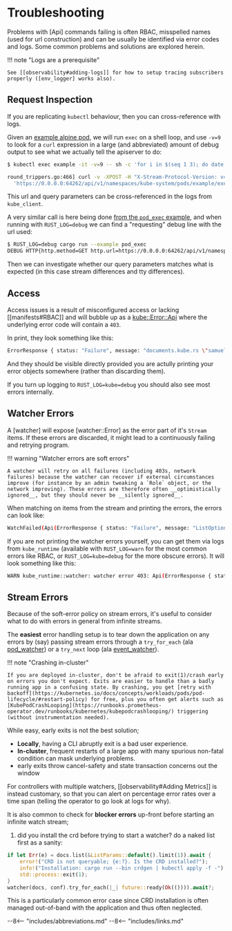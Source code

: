 # Troubleshooting

Problems with [Api] commands failing is often RBAC, misspelled names (used for url construction) and can be usually be identified via error codes and logs. Some common problems and solutions are explored herein.

!!! note "Logs are a prerequisite"

    See [[observability#adding-logs]] for how to setup tracing subscribers properly ([env_logger] works also).

## Request Inspection

If you are replicating `kubectl` behaviour, then you can cross-reference with logs.

Given an [example alpine pod](https://github.com/kube-rs/kube/blob/12bd223e0a7ef49c4ed0420a169e6c1bc3c1e214/examples/pod_exec.rs#L19-L29), we will run `exec` on a shell loop, and use `-v=9` to look for a `curl` expression in a large (and abbreviated) amount of debug output to see what we actually tell the apiserver to do:

```sh
$ kubectl exec example -it -v=9 -- sh -c 'for i in $(seq 1 3); do date; done'

round_trippers.go:466] curl -v -XPOST -H "X-Stream-Protocol-Version: v4.channel.k8s.io" \
  'https://0.0.0.0:64262/api/v1/namespaces/kube-system/pods/example/exec?command=sh&command=-c&command=for+i+in+%24%28seq+1+3%29%3B+do+date%3B+done&container=example&stdin=true&stdout=true&tty=true'
```

This url and query parameters can be cross-referenced in the logs from `kube_client`.

A very similar call is here being done [from the `pod_exec` example](https://github.com/kube-rs/kube/blob/12bd223e0a7ef49c4ed0420a169e6c1bc3c1e214/examples/pod_exec.rs#L57-L63), and when running with `RUST_LOG=debug` we can find a "requesting" debug line with the url used:

```sh
$ RUST_LOG=debug cargo run --example pod_exec
DEBUG HTTP{http.method=GET http.url=https://0.0.0.0:64262/api/v1/namespaces/kube-system/pods/example/exec?&stdout=true&command=sh&command=-c&command=for+i+in+%24%28seq+1+3%29%3B+do+date%3B+done otel.name="exec" otel.kind="client"}: kube_client::client::builder: requesting
```

Then we can investigate whether our query parameters matches what is expected (in this case stream differences and tty differences).

## Access

Access issues is a result of misconfigured access or lacking [[manifests#RBAC]] and will bubble up as a [kube::Error::Api](https://docs.rs/kube/latest/kube/enum.Error.html#variant.Api) where the underlying error code will contain a `403`.

In print, they look something like this:

```sh
ErrorResponse { status: "Failure", message: "documents.kube.rs \"samuel\" is forbidden: User \"system:serviceaccount:default:doc-controller\" cannot patch resource \"documents\" in API group \"kube.rs\" in the namespace \"default\"", reason: "Forbidden", code: 403 }
```

And they should be visible directly provided you are actully printing your error objects somewhere (rather than discarding them).

If you turn up logging to `RUST_LOG=kube=debug` you should also see most errors internally.

## Watcher Errors

A [watcher] will expose [watcher::Error] as the error part of it's `Stream` items. If these errors are discarded, it might lead to a continuously failing and retrying program.

!!! warning "Watcher errors are soft errors"

    A watcher will retry on all failures (including 403s, network failures) because the watcher can recover if external circumstances improve (for instance by an admin tweaking a `Role` object, or the network improving). These errors are therefore often __optimistically ignored__, but they should never be __silently ignored__.

When matching on items from the stream and printing the errors, the errors can look like:

```sh
WatchFailed(Api(ErrorResponse { status: "Failure", message: "ListOptions.meta.k8s.io \"\" is invalid: resourceVersionMatch: Forbidden: resourceVersionMatch is forbidden for watch", reason: "Invalid", code: 422 }))
```

If you are not printing the watcher errors yourself, you can get them via logs from `kube_runtime` (available with `RUST_LOG=warn` for the most common errors like RBAC, or `RUST_LOG=kube=debug` for the more obscure errors). It will look something like this:

```sh
WARN kube_runtime::watcher: watcher error 403: Api(ErrorResponse { status: "Failure", message: "documents.kube.rs is forbidden: User \"system:serviceaccount:default:doc-controller\" cannot watch resource \"documents\" in API group \"kube.rs\" at the cluster scope", reason: "Forbidden", code: 403 })
```

## Stream Errors

Because of the soft-error policy on stream errors, it's useful to consider what to do with errors in general from infinite streams.

The __easiest__ error handling setup is to tear down the application on any errors by (say) passing stream errors through a `try_for_each` (ala [pod_watcher](https://github.com/kube-rs/kube/blob/5813ad043e00e7b34de5e22a3fd983419ece2493/examples/pod_watcher.rs#L26-L33)) or a `try_next` loop (ala [event_watcher](https://github.com/kube-rs/kube/blob/5813ad043e00e7b34de5e22a3fd983419ece2493/examples/event_watcher.rs#L39-L43)).

!!! note "Crashing in-cluster"

    If you are deployed in-cluster, don't be afraid to exit(1)/crash early on errors you don't expect. Exits are easier to handle than a badly running app in a confusing state. By crashing, you get [retry with backoff](https://kubernetes.io/docs/concepts/workloads/pods/pod-lifecycle/#restart-policy) for free, plus you often get alerts such as [KubePodCrashLooping](https://runbooks.prometheus-operator.dev/runbooks/kubernetes/kubepodcrashlooping/) triggering (without instrumentation needed).

While easy, early exits is not the best solution;

- __Locally__, having a CLI abruptly exit is a bad user experience.
- __In-cluster__, frequent restarts of a large app with many spurious non-fatal condition can mask underlying problems.
- early exits throw cancel-safety and state transaction concerns out the window

For controllers with multiple watchers, [[observability#Adding Metrics]] is instead customary, so that you can alert on percentage error rates over a time span (telling the operator to go look at logs for why).

It is also common to check for **blocker errors** up-front before starting an infinite watch stream;

1. did you install the crd before trying to start a watcher? do a naked list first as a sanity:

```rust
if let Err(e) = docs.list(&ListParams::default().limit(1)).await {
    error!("CRD is not queryable; {e:?}. Is the CRD installed?");
    info!("Installation: cargo run --bin crdgen | kubectl apply -f -");
    std::process::exit(1);
}
watcher(docs, conf).try_for_each(|_| future::ready(Ok(()))).await?;
```

This is a particularly common error case since CRD installation is often managed out-of-band with the application and thus often neglected.

--8<-- "includes/abbreviations.md"
--8<-- "includes/links.md"

